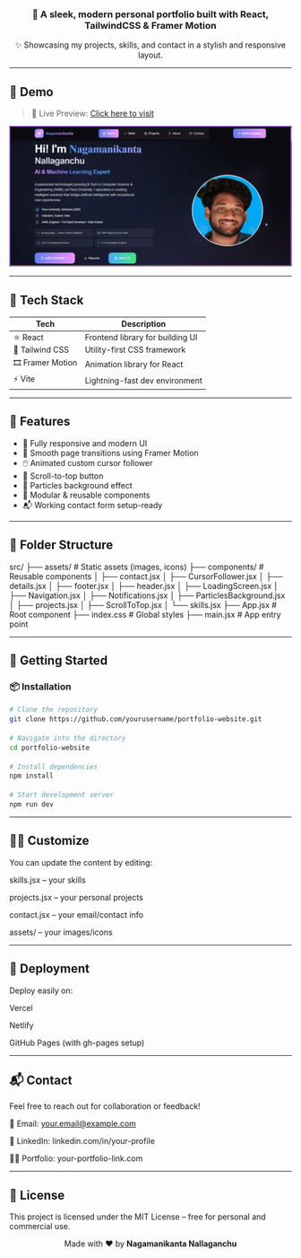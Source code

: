 

<div align="center">
  <h3>🚀 A sleek, modern personal portfolio built with React, TailwindCSS & Framer Motion</h3>
  <p>✨ Showcasing my projects, skills, and contact in a stylish and responsive layout.</p>
</div>

---

## 📸 Demo

> 🧪 Live Preview: [Click here to visit](https://your-portfolio-link.com)

![Portfolio Screenshot](./screenshots/home.png)

---

## 🧰 Tech Stack

| Tech             | Description                           |
|------------------|----------------------------------------|
| ⚛️ React         | Frontend library for building UI       |
| 💨 Tailwind CSS   | Utility-first CSS framework            |
| 🎞️ Framer Motion | Animation library for React            |
| ⚡ Vite           | Lightning-fast dev environment         |

---

## 🧩 Features

- 🎨 Fully responsive and modern UI
- 🔀 Smooth page transitions using Framer Motion
- 🖱️ Animated custom cursor follower
- 🚀 Scroll-to-top button
- 🌌 Particles background effect
- 📁 Modular & reusable components
- 📬 Working contact form setup-ready

---

## 📂 Folder Structure

src/
├── assets/ # Static assets (images, icons)
├── components/ # Reusable components
│ ├── contact.jsx
│ ├── CursorFollower.jsx
│ ├── details.jsx
│ ├── footer.jsx
│ ├── header.jsx
│ ├── LoadingScreen.jsx
│ ├── Navigation.jsx
│ ├── Notifications.jsx
│ ├── ParticlesBackground.jsx
│ ├── projects.jsx
│ ├── ScrollToTop.jsx
│ └── skills.jsx
├── App.jsx # Root component
├── index.css # Global styles
├── main.jsx # App entry point


---

## 🚀 Getting Started

### 📦 Installation

```bash
# Clone the repository
git clone https://github.com/yourusername/portfolio-website.git

# Navigate into the directory
cd portfolio-website

# Install dependencies
npm install

# Start development server
npm run dev
```

---

## 🧑‍💻 Customize
You can update the content by editing:

skills.jsx – your skills

projects.jsx – your personal projects

contact.jsx – your email/contact info

assets/ – your images/icons

---

## 🚢 Deployment

Deploy easily on:

Vercel

Netlify

GitHub Pages (with gh-pages setup)

---

## 📬 Contact
Feel free to reach out for collaboration or feedback!

📧 Email: your.email@example.com

🔗 LinkedIn: linkedin.com/in/your-profile

🧑‍💻 Portfolio: your-portfolio-link.com

---

## 📝 License

This project is licensed under the MIT License – free for personal and commercial use.

<p align="center"> Made with ❤️ by <strong>Nagamanikanta Nallaganchu</strong> </p>
